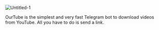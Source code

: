 ![Untitled-1](https://github.com/lesterleexxx/ourtube/assets/70449559/f3507635-7e9d-47d3-a3aa-d1b31c353a3c)

OurTube is the simplest and very fast Telegram bot to download videos from YouTube. All you have to do is send a link.
